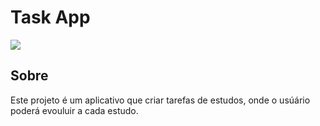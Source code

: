 # Task App

![](https://raw.githubusercontent.com/alura-cursos/alura_flutter_curso_2/master/flutter2_gif.gif)

## Sobre

Este projeto é um aplicativo que criar tarefas de estudos, onde o usúário poderá evouluir a cada estudo.